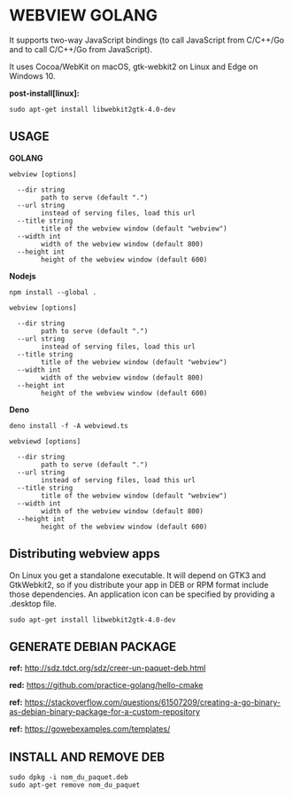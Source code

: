 # WEBVIEW GOLANG

It supports two-way JavaScript bindings (to call JavaScript from C/C++/Go and to call C/C++/Go from JavaScript).

It uses Cocoa/WebKit on macOS, gtk-webkit2 on Linux and Edge on Windows 10. 

**post-install[linux]:**

```
sudo apt-get install libwebkit2gtk-4.0-dev
```

## USAGE

**GOLANG**

```
webview [options]

  --dir string
        path to serve (default ".")
  --url string
        instead of serving files, load this url
  --title string
        title of the webview window (default "webview")
  --width int
        width of the webview window (default 800)
  --height int
        height of the webview window (default 600)
```

**Nodejs**

```
npm install --global .
```

```
webview [options]

  --dir string
        path to serve (default ".")
  --url string
        instead of serving files, load this url
  --title string
        title of the webview window (default "webview")
  --width int
        width of the webview window (default 800)
  --height int
        height of the webview window (default 600)
```

**Deno**


```
deno install -f -A webviewd.ts
```

```
webviewd [options]

  --dir string
        path to serve (default ".")
  --url string
        instead of serving files, load this url
  --title string
        title of the webview window (default "webview")
  --width int
        width of the webview window (default 800)
  --height int
        height of the webview window (default 600)
```





##  Distributing webview apps

On Linux you get a standalone executable. It will depend on GTK3 and GtkWebkit2, so if you distribute your app in DEB or RPM format include those dependencies. An application icon can be specified by providing a .desktop file.

```linux
sudo apt-get install libwebkit2gtk-4.0-dev
```

## GENERATE DEBIAN PACKAGE

__ref:__ http://sdz.tdct.org/sdz/creer-un-paquet-deb.html

__red:__ https://github.com/practice-golang/hello-cmake

__ref:__ https://stackoverflow.com/questions/61507209/creating-a-go-binary-as-debian-binary-package-for-a-custom-repository

__ref:__ https://gowebexamples.com/templates/


## INSTALL AND REMOVE DEB

```
sudo dpkg -i nom_du_paquet.deb
sudo apt-get remove nom_du_paquet
```
